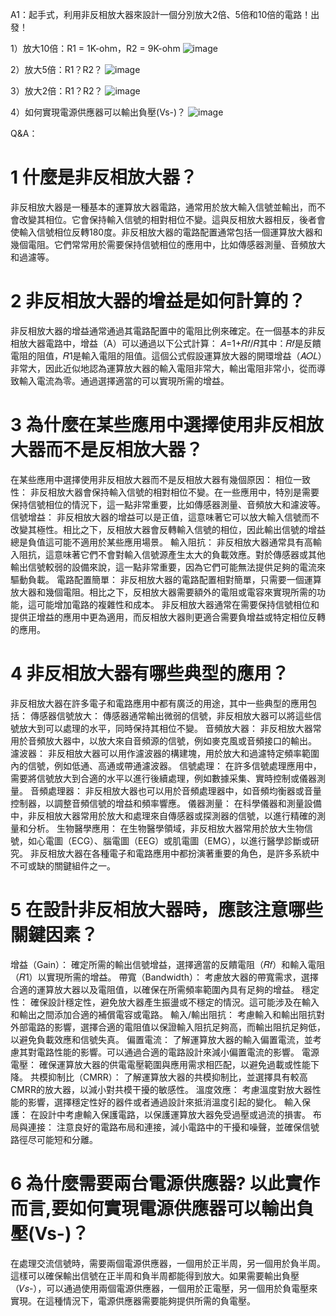 A1：起手式，利用非反相放大器來設計一個分別放大2倍、5倍和10倍的電路！出發！

1）放大10倍：R1 = 1K-ohm，R2 = 9K-ohm
![image](https://github.com/Damn-666/EC2024/assets/162285202/611b7ad4-3e95-4dda-a1dd-cc20baed8cad)

2）放大5倍：R1？R2？
![image](https://github.com/Damn-666/EC2024/assets/162285202/7d0a61a9-7aac-4d84-8791-486aab6c5446)

3）放大2倍：R1？R2？
![image](https://github.com/Damn-666/EC2024/assets/162285202/c02ee48a-d08b-4dcc-a770-e05d067e1dde)

4）如何實現電源供應器可以輸出負壓(Vs-)？
![image](https://github.com/Damn-666/EC2024/assets/162285202/bc77bec7-0770-4a4a-b261-bb61353ed1a8)

Q&A：

# 1 什麼是非反相放大器？
非反相放大器是一種基本的運算放大器電路，通常用於放大輸入信號並輸出，而不會改變其相位。它會保持輸入信號的相對相位不變。這與反相放大器相反，後者會使輸入信號相位反轉180度。非反相放大器的電路配置通常包括一個運算放大器和幾個電阻。它們常常用於需要保持信號相位的應用中，比如傳感器測量、音頻放大和過濾等。
# 2 非反相放大器的增益是如何計算的？
非反相放大器的增益通常通過其電路配置中的電阻比例來確定。在一個基本的非反相放大器電路中，增益（A）可以通過以下公式計算：
𝐴=1+𝑅𝑓/𝑅其中：𝑅𝑓是反饋電阻的阻值，𝑅1是輸入電阻的阻值。這個公式假設運算放大器的開環增益（𝐴𝑂𝐿）非常大，因此近似地認為運算放大器的輸入電阻非常大，輸出電阻非常小，從而導致輸入電流為零。通過選擇適當的可以實現所需的增益。
# 3 為什麼在某些應用中選擇使用非反相放大器而不是反相放大器？
在某些應用中選擇使用非反相放大器而不是反相放大器有幾個原因：
相位一致性： 非反相放大器會保持輸入信號的相對相位不變。在一些應用中，特別是需要保持信號相位的情況下，這一點非常重要，比如傳感器測量、音頻放大和濾波等。
信號增益： 非反相放大器的增益可以是正值，這意味著它可以放大輸入信號而不改變其極性。相比之下，反相放大器會反轉輸入信號的相位，因此輸出信號的增益總是負值這可能不適用於某些應用場景。
輸入阻抗： 非反相放大器通常具有高輸入阻抗，這意味著它們不會對輸入信號源產生太大的負載效應。對於傳感器或其他輸出信號較弱的設備來說，這一點非常重要，因為它們可能無法提供足夠的電流來驅動負載。
電路配置簡單： 非反相放大器的電路配置相對簡單，只需要一個運算放大器和幾個電阻。相比之下，反相放大器需要額外的電阻或電容來實現所需的功能，這可能增加電路的複雜性和成本。
非反相放大器通常在需要保持信號相位和提供正增益的應用中更為適用，而反相放大器則更適合需要負增益或特定相位反轉的應用。
# 4 非反相放大器有哪些典型的應用？
非反相放大器在許多電子和電路應用中都有廣泛的用途，其中一些典型的應用包括：
傳感器信號放大： 傳感器通常輸出微弱的信號，非反相放大器可以將這些信號放大到可以處理的水平，同時保持其相位不變。
音頻放大器： 非反相放大器常用於音頻放大器中，以放大來自音頻源的信號，例如麥克風或音頻接口的輸出。
濾波器： 非反相放大器可以用作濾波器的構建塊，用於放大和過濾特定頻率範圍內的信號，例如低通、高通或帶通濾波器。
信號處理： 在許多信號處理應用中，需要將信號放大到合適的水平以進行後續處理，例如數據采集、實時控制或儀器測量。
音頻處理器： 非反相放大器也可以用於音頻處理器中，如音頻均衡器或音量控制器，以調整音頻信號的增益和頻率響應。
儀器測量： 在科學儀器和測量設備中，非反相放大器常用於放大和處理來自傳感器或探測器的信號，以進行精確的測量和分析。
生物醫學應用： 在生物醫學領域，非反相放大器常用於放大生物信號，如心電圖（ECG）、腦電圖（EEG）或肌電圖（EMG），以進行醫學診斷或研究。
非反相放大器在各種電子和電路應用中都扮演著重要的角色，是許多系統中不可或缺的關鍵組件之一。
# 5 在設計非反相放大器時，應該注意哪些關鍵因素？
增益（Gain）： 確定所需的輸出信號增益，選擇適當的反饋電阻（𝑅𝑓）和輸入電阻（𝑅1）以實現所需的增益。
帶寬（Bandwidth）： 考慮放大器的帶寬需求，選擇合適的運算放大器以及電阻值，以確保在所需頻率範圍內具有足夠的增益。
穩定性： 確保設計穩定性，避免放大器產生振盪或不穩定的情況。這可能涉及在輸入和輸出之間添加合適的補償電容或電路。
輸入/輸出阻抗： 考慮輸入和輸出阻抗對外部電路的影響，選擇合適的電阻值以保證輸入阻抗足夠高，而輸出阻抗足夠低，以避免負載效應和信號失真。
偏置電流： 了解運算放大器的輸入偏置電流，並考慮其對電路性能的影響。可以通過合適的電路設計來減小偏置電流的影響。
電源電壓： 確保運算放大器的供電電壓範圍與應用需求相匹配，以避免過載或性能下降。
共模抑制比（CMRR）： 了解運算放大器的共模抑制比，並選擇具有較高CMRR的放大器，以減小對共模干擾的敏感性。
溫度效應： 考慮溫度對放大器性能的影響，選擇穩定性好的器件或者通過設計來抵消溫度引起的變化。
輸入保護： 在設計中考慮輸入保護電路，以保護運算放大器免受過壓或過流的損害。
布局與連接： 注意良好的電路布局和連接，減小電路中的干擾和噪聲，並確保信號路徑尽可能短和分離。
# 6 為什麼需要兩台電源供應器? 以此實作而言,要如何實現電源供應器可以輸出負壓(Vs-)？
在處理交流信號時，需要兩個電源供應器，一個用於正半周，另一個用於負半周。這樣可以確保輸出信號在正半周和負半周都能得到放大。如果需要輸出負壓（𝑉𝑠-），可以通過使用兩個電源供應器，一個用於正電壓，另一個用於負電壓來實現。在這種情況下，電源供應器需要能夠提供所需的負電壓。
